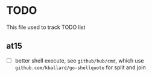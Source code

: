 # TODO

This file used to track TODO list 

## at15

- [ ] better shell execute, see `github/hub/cmd`, which use `github.com/kballard/go-shellquote` for split and join